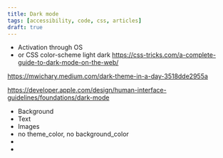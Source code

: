 ```yaml
---
title: Dark mode
tags: [accessibility, code, css, articles]
draft: true
---
```

- Activation through OS
- <meta name="color-scheme" content="dark light"> or CSS color-scheme light dark
https://css-tricks.com/a-complete-guide-to-dark-mode-on-the-web/

https://mwichary.medium.com/dark-theme-in-a-day-3518dde2955a

https://developer.apple.com/design/human-interface-guidelines/foundations/dark-mode

- Background
- Text
- Images
- no theme_color, no background_color
- <meta name="theme-color" content="{{site.themeColor}}">
- <meta name="theme-color" content="{{site.darkThemeColor || site.themeColor}}" media="(prefers-color-scheme: dark)">

